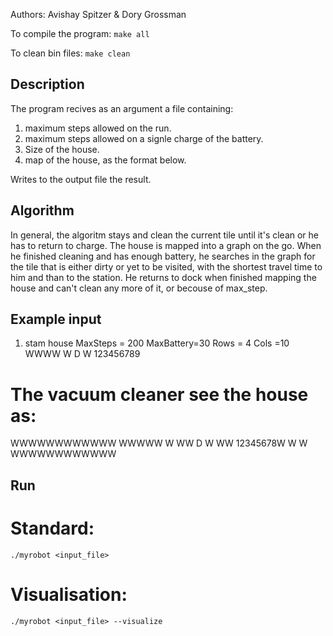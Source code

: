 Authors: Avishay Spitzer & Dory Grossman

To compile the program:
```make all```

To clean bin files:
```make clean```

## Description
The program recives as an argument a file containing:
1. maximum steps allowed on the run.
2. maximum steps allowed on a signle charge of the battery.
3. Size of the house.
4. map of the house, as the format below.

Writes to the output file the result.

## Algorithm

In general, the algoritm stays and clean the current tile until it's clean or he has to return to charge.
The house is mapped into a graph on the go.
When he finished cleaning and has enough battery, he searches in the graph for the tile that is either dirty or yet to be visited, with the shortest travel time to him and than to the station.
He returns to dock when finished mapping the house and can't clean any more of it, or becouse of max_step.


## Example input
1. stam house
MaxSteps = 200
MaxBattery=30
Rows = 4
Cols =10
WWWW
W D
W 123456789

# The vacuum cleaner see the house as:
WWWWWWWWWWWW
WWWWW      W
WW D       W
WW 12345678W
W          W
WWWWWWWWWWWW


## Run

# Standard:

```./myrobot <input_file>```

# Visualisation:

```./myrobot <input_file> --visualize```

